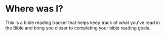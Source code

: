 # Where was I?

This is a bible reading tracker that helps keep track of what you've read in the Bible and bring you closer to completing your bible reading goals.
